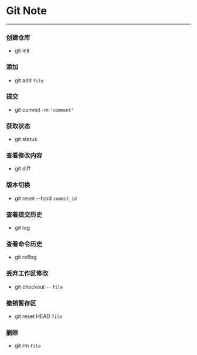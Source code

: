 # Git Note
***
### 创建仓库
* git init

### 添加
* git add `file`

### 提交
* git commit -m `'comment'`

### 获取状态
* git status

### 查看修改内容
* git diff

### 版本切换
* git reset --hard `commit_id`

### 查看提交历史
* git log

### 查看命令历史
* git reflog

### 丢弃工作区修改
* git checkout -- `file`

### 撤销暂存区
* git reset HEAD `file`

### 删除
* git rm `file`
